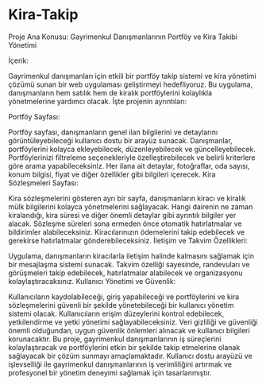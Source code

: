 # Kira-Takip
 Proje Ana Konusu: Gayrimenkul Danışmanlarının Portföy ve Kira Takibi Yönetimi

İçerik:

Gayrimenkul danışmanları için etkili bir portföy takip sistemi ve kira yönetimi çözümü sunan bir web uygulaması geliştirmeyi hedefliyoruz. Bu uygulama, danışmanların hem satılık hem de kiralık portföylerini kolaylıkla yönetmelerine yardımcı olacak. İşte projenin ayrıntıları:

Portföy Sayfası:

Portföy sayfası, danışmanların genel ilan bilgilerini ve detaylarını görüntüleyebileceği kullanıcı dostu bir arayüz sunacak.
Danışmanlar, portföylerini kolayca ekleyebilecek, düzenleyebilecek ve güncelleyebilecek.
Portföylerinizi filtreleme seçenekleriyle özelleştirebilecek ve belirli kriterlere göre arama yapabileceksiniz.
Her ilana ait detaylar, fotoğraflar, oda sayısı, konum bilgisi, fiyat ve diğer özellikler gibi bilgileri içerecek.
Kira Sözleşmeleri Sayfası:

Kira sözleşmelerini gösteren ayrı bir sayfa, danışmanların kiracı ve kiralık mülk bilgilerini kolayca yönetmelerini sağlayacak.
Hangi dairenin ne zaman kiralandığı, kira süresi ve diğer önemli detaylar gibi ayrıntılı bilgiler yer alacak.
Sözleşme süreleri sona ermeden önce otomatik hatırlatmalar ve bildirimler alabileceksiniz.
Kiracılarınızın ödemelerini takip edebilecek ve gerekirse hatırlatmalar gönderebileceksiniz.
İletişim ve Takvim Özellikleri:

Uygulama, danışmanların kiracılarla iletişim halinde kalmasını sağlamak için bir mesajlaşma sistemi sunacak.
Takvim özelliği sayesinde, randevuları ve görüşmeleri takip edebilecek, hatırlatmalar alabilecek ve organizasyonu kolaylaştıracaksınız.
Kullanıcı Yönetimi ve Güvenlik:

Kullanıcıların kaydolabileceği, giriş yapabileceği ve portföylerini ve kira sözleşmelerini güvenli bir şekilde yönetebileceği bir kullanıcı yönetim sistemi olacak.
Kullanıcıların erişim düzeylerini kontrol edebilecek, yetkilendirme ve yetki yönetimi sağlayabileceksiniz.
Veri gizliliği ve güvenliği önemli olduğundan, uygun güvenlik önlemleri alınacak ve kullanıcı bilgileri korunacaktır.
Bu proje, gayrimenkul danışmanlarının iş süreçlerini kolaylaştıracak ve portföylerini etkin bir şekilde takip etmelerine olanak sağlayacak bir çözüm sunmayı amaçlamaktadır. Kullanıcı dostu arayüzü ve işlevselliği ile gayrimenkul danışmanlarının iş verimliliğini artırmak ve profesyonel bir yönetim deneyimi sağlamak için tasarlanmıştır.
